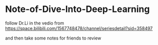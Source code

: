 # Note-of-Dive-Into-Deep-Learning

follow Dr.Li in the vedio from https://space.bilibili.com/1567748478/channel/seriesdetail?sid=358497

and then take some notes for friends to review
